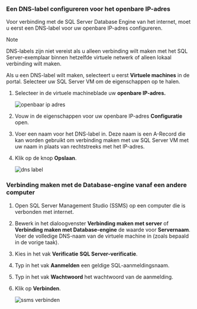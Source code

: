 ### <a name="configure-a-dns-label-for-the-public-ip-address"></a>Een DNS-label configureren voor het openbare IP-adres
Voor verbinding met de SQL Server Database Engine van het internet, moet u eerst een DNS-label voor uw openbare IP-adres configureren.

> [!NOTE]
> DNS-labels zijn niet vereist als u alleen verbinding wilt maken met het SQL Server-exemplaar binnen hetzelfde virtuele netwerk of alleen lokaal verbinding wilt maken.
> 
> 

Als u een DNS-label wilt maken, selecteert u eerst **Virtuele machines** in de portal. Selecteer uw SQL Server VM om de eigenschappen op te halen.

1. Selecteer in de virtuele machineblade uw **openbare IP-adres.**
   
    ![openbaar ip adres](./media/virtual-machines-sql-server-connection-steps/rm-public-ip-address.png)
2. Vouw in de eigenschappen voor uw openbare IP-adres **Configuratie** open.
3. Voer een naam voor het DNS-label in. Deze naam is een A-Record die kan worden gebruikt om verbinding maken met uw SQL Server VM met uw naam in plaats van rechtstreeks met het IP-adres.
4. Klik op de knop **Opslaan**.
   
    ![dns label](./media/virtual-machines-sql-server-connection-steps/rm-dns-label.png)

### <a name="connect-to-the-database-engine-from-another-computer"></a>Verbinding maken met de Database-engine vanaf een andere computer
1. Open SQL Server Management Studio (SSMS) op een computer die is verbonden met internet.
2. Bewerk in het dialoogvenster **Verbinding maken met server** of **Verbinding maken met Database-engine** de waarde voor **Servernaam**. Voer de volledige DNS-naam van de virtuele machine in (zoals bepaald in de vorige taak).
3. Kies in het vak **Verificatie** **SQL Server-verificatie**.
4. Typ in het vak **Aanmelden** een geldige SQL-aanmeldingsnaam.
5. Typ in het vak **Wachtwoord** het wachtwoord van de aanmelding.
6. Klik op **Verbinden**.
   
    ![ssms verbinden](./media/virtual-machines-sql-server-connection-steps/rm-ssms-connect.png)



<!--HONumber=Nov16_HO2-->


